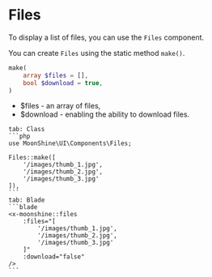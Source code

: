 # Files

To display a list of files, you can use the `Files` component.

You can create `Files` using the static method `make()`.

```php
make(
    array $files = [],
    bool $download = true,
)
```

 - $files - an array of files,
 - $download - enabling the ability to download files.

~~~tabs
tab: Class
```php
use MoonShine\UI\Components\Files;

Files::make([
    '/images/thumb_1.jpg',
    '/images/thumb_2.jpg',
    '/images/thumb_3.jpg'
]),
```
tab: Blade
```blade
<x-moonshine::files
    :files="[ 
        '/images/thumb_1.jpg',
        '/images/thumb_2.jpg',
        '/images/thumb_3.jpg' 
    ]"
    :download="false"
/>
```
~~~